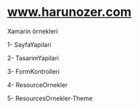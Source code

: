 # www.harunozer.com
Xamarin örnekleri

1-	SayfaYapilari 

2-	TasarimYapilari 

3-	FormKontrolleri 

4-	ResourceOrnekler 

5-	ResourcesOrnekler-Theme 
